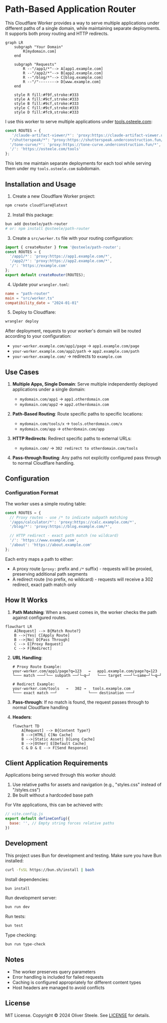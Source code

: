 # Path-Based Application Router

This Cloudflare Worker provides a way to serve multiple applications under different paths of a single domain, while maintaining separate deployments. It supports both proxy routing and HTTP redirects.

```mermaid
graph LR
    subgraph "Your Domain"
        R[mydomain.com]
    end

    subgraph "Requests"
        R --"/app1/*"--> A[app1.example.com]
        R --"/app2/*"--> B[app2.example.com]
        R --"/blog/*"--> C[blog.example.com]
        R --"/"--------> D[www​.example.com]
    end

    style R fill:#f9f,stroke:#333
    style A fill:#9cf,stroke:#333
    style B fill:#9cf,stroke:#333
    style C fill:#9cf,stroke:#333
    style D fill:#fc9,stroke:#333
```

I use this worker to serve multiple applications under [tools.osteele.com](https://tools.osteele.com):
```javascript
const ROUTES = {
   '/claude-artifact-viewer/*': 'proxy:https://claude-artifact-viewer.underconstruction.fun/*',
  "/shutterspeak/*": "proxy:https://shutterspeak.underconstruction.fun/*",
  '/tone-curve/*': 'proxy:https://tone-curve.underconstruction.fun/*',
  '/': 'https://osteele.com/tools'
};
```
This lets me maintain separate deployments for each tool while serving them under my `tools.osteele.com` subdomain.

## Installation and Usage

1. Create a new Cloudflare Worker project:

```bash
npm create cloudflare@latest
```

2. Install this package:

```bash
bun add @osteele/path-router
# or: npm install @osteele/path-router
```

3. Create a `src/worker.ts` file with your routing configuration:

```typescript
import { createRouter } from '@osteele/path-router';
const ROUTES = {
  '/app1/*': 'proxy:https://app1.example.com/*',
  '/app2/*': 'proxy:https://app2.example.com/*',
  '/': 'https://example.com'
};
export default createRouter(ROUTES);
```

4. Update your `wrangler.toml`:

```toml
name = "path-router"
main = "src/worker.ts"
compatibility_date = "2024-01-01"
```

5. Deploy to Cloudflare:
```bash
wrangler deploy
```

After deployment, requests to your worker's domain will be routed according to your configuration:
- `your-worker.example.com/app1/page` → `app1.example.com/page`
- `your-worker.example.com/app2/path` → `app2.example.com/path`
- `your-worker.example.com/` → redirects to `example.com`

## Use Cases

1. **Multiple Apps, Single Domain**: Serve multiple independently deployed applications under a single domain:
   - `mydomain.com/app1` → `app1.otherdomain.com`
   - `mydomain.com/app2` → `app2.otherdomain.com`

2. **Path-Based Routing**: Route specific paths to specific locations:
   - `mydomain.com/tools/x` → `tools.otherdomain.com/x`
   - `mydomain.com/app` → `otherdomain.com/app`

3. **HTTP Redirects**: Redirect specific paths to external URLs:
   - `mydomain.com/` → `302 redirect to otherdomain.com/tools`

4. **Pass-through Routing**: Any paths not explicitly configured pass through to normal Cloudflare handling.

## Configuration

### Configuration Format

The worker uses a simple routing table:

```javascript
const ROUTES = {
  // Proxy routes - use /* to indicate subpath matching
  '/apps/calculator/*': 'proxy:https://calc.example.com/*',
  '/blog/*': 'proxy:https://blog.example.com/*',

  // HTTP redirect - exact path match (no wildcard)
  '/': 'https://www.example.com',
  '/about': 'https://about.example.com'
};
```

Each entry maps a path to either:
- A proxy route (`proxy:` prefix and `/*` suffix) - requests will be proxied, preserving additional path segments
- A redirect route (no prefix, no wildcard) - requests will receive a 302 redirect, exact path match only

## How It Works

1. **Path Matching**: When a request comes in, the worker checks the path against configured routes.

```mermaid
flowchart LR
    A[Request] --> B{Match Route?}
    B -->|Yes| C[Apply Route]
    B -->|No| D[Pass Through]
    C --> E[Proxy Request]
    C --> F[Redirect]
```

2. **URL Handling**:
   ```text
   # Proxy Route Example:
   your-worker.com/app1/page?q=123   →   app1.example.com/page?q=123
   └─── match ───┘└── subpath ──┘└─q─┘   └─── target ───┘└─same─┘└─q─┘

   # Redirect Example:
   your-worker.com/tools   →   302 →   tools.example.com
   └─── exact match ──┘              └─── destination ───┘
   ```

3. **Pass-through**: If no match is found, the request passes through to normal Cloudflare handling

4. **Headers**:
   ```mermaid
   flowchart TD
       A[Request] --> B{Content Type?}
       B -->|HTML| C[No Cache]
       B -->|Static Asset| D[Long Cache]
       B -->|Other| E[Default Cache]
       C & D & E --> F[Send Response]
   ```

## Client Application Requirements

Applications being served through this worker should:

1. Use relative paths for assets and navigation (e.g., "styles.css" instead of "/styles.css")
2. Be built without a hardcoded base path

For Vite applications, this can be achieved with:
```javascript
// vite.config.js
export default defineConfig({
  base: '', // Empty string forces relative paths
})
```

## Development

This project uses Bun for development and testing. Make sure you have Bun installed:

```bash
curl -fsSL https://bun.sh/install | bash
```

Install dependencies:
```bash
bun install
```

Run development server:
```bash
bun run dev
```

Run tests:
```bash
bun test
```

Type checking:
```bash
bun run type-check
```

## Notes

- The worker preserves query parameters
- Error handling is included for failed requests
- Caching is configured appropriately for different content types
- Host headers are managed to avoid conflicts

## License

MIT License. Copyright © 2024 Oliver Steele. See [LICENSE](LICENSE) for details.
